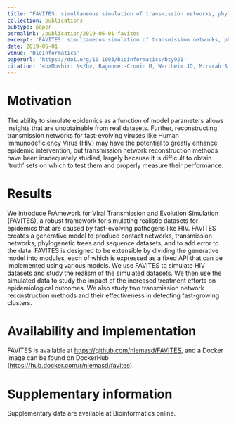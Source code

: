 ```yaml
---
title: "FAVITES: simultaneous simulation of transmission networks, phylogenetic trees and sequences"
collection: publications
pubtype: paper
permalink: /publication/2019-06-01-favites
excerpt: 'FAVITES: simultaneous simulation of transmission networks, phylogenetic trees and sequences'
date: 2019-06-01
venue: 'Bioinformatics'
paperurl: 'https://doi.org/10.1093/bioinformatics/bty921'
citation: '<b>Moshiri N</b>, Ragonnet-Cronin M, Wertheim JO, Mirarab S (2019). "FAVITES: simultaneous simulation of transmission networks, phylogenetic trees and sequences." <i>Bioinformatics</i>. <a href="https://doi.org/10.1093/bioinformatics/bty921" target="_blank">doi:10.1093/bioinformatics/bty921</a>'
---
```

# Motivation
The ability to simulate epidemics as a function of model parameters allows insights that are unobtainable from real datasets. Further, reconstructing transmission networks for fast-evolving viruses like Human Immunodeficiency Virus (HIV) may have the potential to greatly enhance epidemic intervention, but transmission network reconstruction methods have been inadequately studied, largely because it is difficult to obtain ‘truth’ sets on which to test them and properly measure their performance.

# Results
We introduce FrAmework for VIral Transmission and Evolution Simulation (FAVITES), a robust framework for simulating realistic datasets for epidemics that are caused by fast-evolving pathogens like HIV. FAVITES creates a generative model to produce contact networks, transmission networks, phylogenetic trees and sequence datasets, and to add error to the data. FAVITES is designed to be extensible by dividing the generative model into modules, each of which is expressed as a fixed API that can be implemented using various models. We use FAVITES to simulate HIV datasets and study the realism of the simulated datasets. We then use the simulated data to study the impact of the increased treatment efforts on epidemiological outcomes. We also study two transmission network reconstruction methods and their effectiveness in detecting fast-growing clusters.

# Availability and implementation
FAVITES is available at https://github.com/niemasd/FAVITES, and a Docker image can be found on DockerHub (https://hub.docker.com/r/niemasd/favites).

# Supplementary information
Supplementary data are available at Bioinformatics online.
